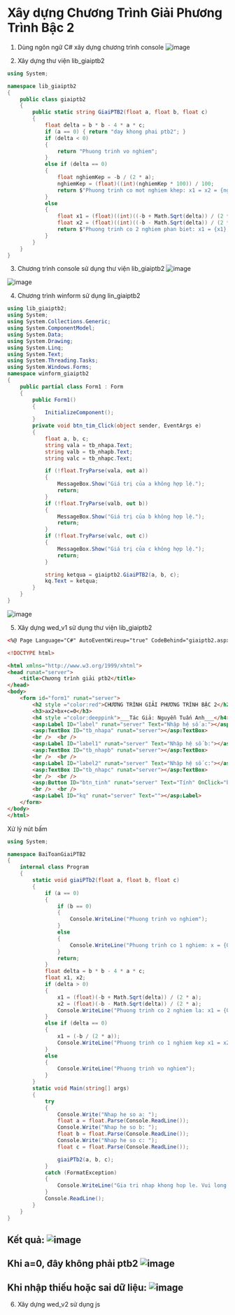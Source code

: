 # Xây dựng Chương Trình Giải Phương Trình Bậc 2
1. Dùng ngôn ngữ C# xây dựng chương trình console
![image](https://github.com/user-attachments/assets/f09daf2b-8e51-41c6-a238-1898023d6d9a)

2. Xây dựng thư viện lib_giaiptb2
```C#
using System;

namespace lib_giaiptb2
{
    public class giaiptb2
    {
        public static string GiaiPTB2(float a, float b, float c)
        {
            float delta = b * b - 4 * a * c;
            if (a == 0) { return "day khong phai ptb2"; }
            if (delta < 0)
            {
                return "Phuong trinh vo nghiem";
            }
            else if (delta == 0)
            {
                float nghiemKep = -b / (2 * a);
                nghiemKep = (float)((int)(nghiemKep * 100)) / 100;
                return $"Phuong trinh co mot nghiem khep: x1 = x2 = {nghiemKep}";
            }
            else
            {
                float x1 = (float)((int)((-b + Math.Sqrt(delta)) / (2 * a) * 100)) / 100;
                float x2 = (float)((int)((-b - Math.Sqrt(delta)) / (2 * a) * 100)) / 100;
                return $"Phuong trinh co 2 nghiem phan biet: x1 = {x1}, x2 = {x2}";
            }
        }
    }
}

```
3. Chương trình console sử dụng thư viện lib_giaiptb2
![image](https://github.com/user-attachments/assets/fddf95ff-df46-4d8a-99b9-212b32218543)

![image](https://github.com/user-attachments/assets/402d42ff-7f79-470e-9720-86018bc983cc)

4. Chương trình winform sử dụng lin_giaiptb2
```C#
using lib_giaiptb2;
using System;
using System.Collections.Generic;
using System.ComponentModel;
using System.Data;
using System.Drawing;
using System.Linq;
using System.Text;
using System.Threading.Tasks;
using System.Windows.Forms;
namespace winform_giaiptb2
{
    public partial class Form1 : Form
    {
        public Form1()
        {
            InitializeComponent();
        }
        private void btn_tim_Click(object sender, EventArgs e)
        {
            float a, b, c;
            string vala = tb_nhapa.Text;
            string valb = tb_nhapb.Text;
            string valc = tb_nhapc.Text;

            if (!float.TryParse(vala, out a))
            {
                MessageBox.Show("Giá trị của a không hợp lệ.");
                return;
            }
            if (!float.TryParse(valb, out b))
            {
                MessageBox.Show("Giá trị của b không hợp lệ.");
                return;
            }
            if (!float.TryParse(valc, out c))
            {
                MessageBox.Show("Giá trị của c không hợp lệ.");
                return;
            }

            string ketqua = giaiptb2.GiaiPTB2(a, b, c);
            kq.Text = ketqua; 
        }
    }
}
```
![image](https://github.com/user-attachments/assets/4a4c039f-e637-4b5b-8370-1dea770f10aa)

5. Xây dựng wed_v1 sử dụng thư viện lib_giaiptb2
```html
<%@ Page Language="C#" AutoEventWireup="true" CodeBehind="giaiptb2.aspx.cs" Inherits="wedv1_giaiptb2.giaiptb2" %>

<!DOCTYPE html>

<html xmlns="http://www.w3.org/1999/xhtml">
<head runat="server">
    <title>Chương trình giải ptb2</title>
</head>
<body>
    <form id="form1" runat="server">
        <h2 style ="color:red">CHƯƠNG TRÌNH GIẢI PHƯƠNG TRÌNH BẬC 2</h2>
        <h3>ax2+bx+c=0</h3>
        <h4 style ="color:deeppink">___Tác Giả: Nguyễn Tuấn Anh___</h4>
        <asp:Label ID="label" runat="server" Text="Nhập hệ số a:"></asp:Label>
        <asp:TextBox ID="tb_nhapa" runat="server"></asp:TextBox>
        <br />  <br />
        <asp:Label ID="label1" runat="server" Text="Nhập hệ số b:"></asp:Label>
        <asp:TextBox ID="tb_nhapb" runat="server"></asp:TextBox>
        <br />  <br />
        <asp:Label ID="label2" runat="server" Text="Nhập hệ số c:"></asp:Label>
        <asp:TextBox ID="tb_nhapc" runat="server"></asp:TextBox>
        <br />  <br />
        <asp:Button ID="btn_tinh" runat="server" Text="Tính" OnClick="btn_tinh_Click" />
        <br />  <br />
        <asp:Label ID="kq" runat="server" Text=""></asp:Label>
    </form>
</body>
</html>
```
Xử lý nút bấm
```C#
using System;

namespace BaiToanGiaiPTB2
{
    internal class Program
    {
        static void giaiPTb2(float a, float b, float c)
        {
            if (a == 0)
            {
                if (b == 0)
                {
                    Console.WriteLine("Phuong trinh vo nghiem");
                }
                else
                {
                    Console.WriteLine("Phuong trinh co 1 nghiem: x = {0}", (-c / 2*a));
                }
                return;
            }
            float delta = b * b - 4 * a * c;
            float x1, x2;
            if (delta > 0)
            {
                x1 = (float)(-b + Math.Sqrt(delta)) / (2 * a);
                x2 = (float)(-b - Math.Sqrt(delta)) / (2 * a);
                Console.WriteLine("Phuong trinh co 2 nghiem la: x1 = {0}, x2 = {1}", x1, x2);
            }
            else if (delta == 0)
            {
                x1 = (-b / (2 * a));
                Console.WriteLine("Phuong trinh co 1 nghiem kep x1 = x2 = {0}", x1);
            }
            else
            {
                Console.WriteLine("Phuong trinh vo nghiem");
            }
        }
        static void Main(string[] args)
        {
            try
            {
                Console.Write("Nhap he so a: ");
                float a = float.Parse(Console.ReadLine());
                Console.Write("Nhap he so b: ");
                float b = float.Parse(Console.ReadLine());
                Console.Write("Nhap he so c: ");
                float c = float.Parse(Console.ReadLine());

                giaiPTb2(a, b, c);
            }
            catch (FormatException)
            {
                Console.WriteLine("Gia tri nhap khong hop le. Vui long nhap so thuc.");
            }
            Console.ReadLine();
        }
    }
}
```
Kết quả:
![image](https://github.com/user-attachments/assets/0d1fbf4f-b7d6-4e43-b408-165b3bc4c7b0)
-------------------
Khi a=0, đây không phải ptb2
![image](https://github.com/user-attachments/assets/9b1a6c4c-4e13-4593-93fd-78d86f51e211)
-------------------
Khi nhập thiếu hoặc sai dữ liệu:
![image](https://github.com/user-attachments/assets/9c6654e7-97b6-4324-9025-a70be38f74dd)
-------------------
6. Xây dựng wed_v2 sử dụng js

   
